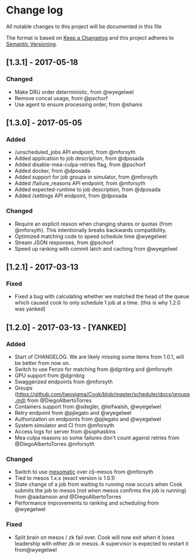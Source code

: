 # Change log
 
All notable changes to this project will be documented in this file
 
The format is based on [Keep a Changelog](http://keepachangelog.com/) and this project adheres to [Semantic Versioning](http://semver.org/).
 
## [1.3.1] - 2017-05-18
### Changed
- Make DRU order deterministic, from @wyegelwel
- Remove concat usage, from @pschorf
- Use agent to ensure processing order, from @shams
## [1.3.0] - 2017-05-05
### Added
- /unscheduled_jobs API endpoint, from @mforsyth
- Added application to job description, from @dposada
- Added disable-mea-culpa-retries flag, from @pschorf
- Added docker, from @dposada
- Added support for job groups in simulator, from @mforsyth
- Added /failure_reasons API endpoint, from @mforsyth
- Added expected-runtime to job description, from @dposada
- Added /settings API endpoint, from @dposada
### Changed
- Require an explicit reason when changing shares or quotas (from @mforsyth).  This intentionally breaks backwards compatibility.
- Optimized matching code to speed schedule time @wyegelwel
- Stream JSON responses, from @pschorf
- Speed up ranking with commit latch and caching from @wyegelwel

## [1.2.1] - 2017-03-13
### Fixed
- Fixed a bug with calculating whether we matched the head of the queue which caused cook to only schedule 1 job at a time. (this is why 1.2.0 was yanked)

## [1.2.0] - 2017-03-13 - [YANKED]
### Added
- Start of CHANGELOG. We are likely missing some items from 1.0.1, will be better from now on.
- Switch to use Fenzo for matching from @dgrnbrg and @mforsyth
- GPU support from @dgrnbrg
- Swaggerized endpoints from @mforsyth
- Groups (https://github.com/twosigma/Cook/blob/master/scheduler/docs/groups.md) from @DiegoAlbertoTorres
- Containers support from @sdegler, @leifwalsh, @wyegelwel
- Retry endpoint from  @pjlegato and @wyegelwel
- Authorization on endpoints from @pjlegato and @wyegelwel
- System simulator and CI from @mforsyth
- Access logs for server from @sophaskins
- Mea culpa reasons so some failures don't count against retries from @DiegoAlbertoTorres @mforsyth
 
### Changed
- Switch to use [mesomatic](https://github.com/pyr/mesomatic) over clj-mesos from @mforsyth
- Tied to mesos 1.x.x (exact version is 1.0.1)
- State change of a job from waiting to running now occurs when Cook submits the job to mesos (not when mesos confirms the job is running) from @aadamson and @DiegoAlbertoTorres
- Performance improvements to ranking and scheduling from @wyegelwel
 
### Fixed
- Split brain on mesos / zk fail over. Cook will now exit when it loses leadership with either zk or mesos. A supervisor is expected to restart it from@wyegelwel
